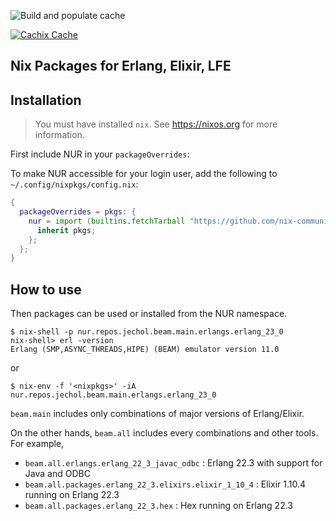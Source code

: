 ![Build and populate cache](https://github.com/jechol/nur-packages/workflows/Build%20and%20populate%20cache/badge.svg)

[![Cachix Cache](https://img.shields.io/badge/cachix-jechol-blue.svg)](https://jechol.cachix.org)

## Nix Packages for Erlang, Elixir, LFE

## Installation

> You must have installed `nix`. See https://nixos.org for more information.

First include NUR in your `packageOverrides`:

To make NUR accessible for your login user, add the following to `~/.config/nixpkgs/config.nix`:

```nix
{
  packageOverrides = pkgs: {
    nur = import (builtins.fetchTarball "https://github.com/nix-community/NUR/archive/master.tar.gz") {
      inherit pkgs;
    };
  };
}
```

## How to use

Then packages can be used or installed from the NUR namespace.

```console
$ nix-shell -p nur.repos.jechol.beam.main.erlangs.erlang_23_0
nix-shell> erl -version
Erlang (SMP,ASYNC_THREADS,HIPE) (BEAM) emulator version 11.0
```

or

```console
$ nix-env -f '<nixpkgs>' -iA nur.repos.jechol.beam.main.erlangs.erlang_23_0
```

 `beam.main` includes only combinations of major versions of Erlang/Elixir.

 On the other hands, `beam.all` includes every combinations and other tools. For example,
 * `beam.all.erlangs.erlang_22_3_javac_odbc` : Erlang 22.3 with support for Java and ODBC
 * `beam.all.packages.erlang_22_3.elixirs.elixir_1_10_4` : Elixir 1.10.4 running on Erlang 22.3
 * `beam.all.packages.erlang_22_3.hex` : Hex running on Erlang 22.3

